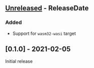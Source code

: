 <!-- next-header -->

## [Unreleased] - ReleaseDate

### Added

- Support for `wasm32-wasi` target

## [0.1.0] - 2021-02-05

Initial release

<!-- next-url -->
[Unreleased]: https://github.com/wasm-rs/dbg/compare/v0.1.0...HEAD
